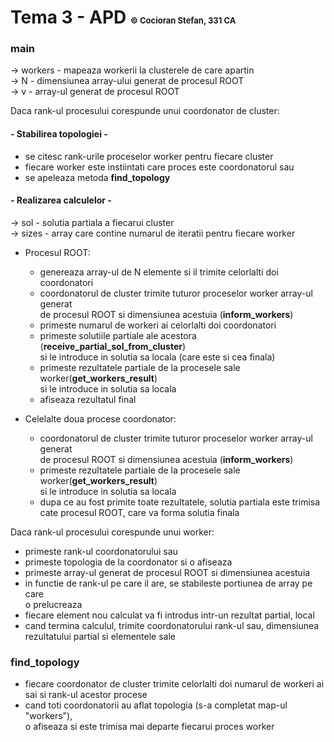 # Tema 3 - APD <span style="font-size:small;">&copy; Cocioran Stefan, 331 CA</span> 

### <b>main</b>
-> workers - mapeaza workerii la clusterele de care apartin  
-> N - dimensiunea array-ului generat de procesul ROOT  
-> v - array-ul generat de procesul ROOT  

Daca rank-ul procesului corespunde unui coordonator de cluster:  
#### - Stabilirea topologiei -
* se citesc rank-urile proceselor worker pentru fiecare cluster
* fiecare worker este instiintati care proces este coordonatorul sau
* se apeleaza metoda <b>find_topology</b>
#### - Realizarea calculelor -
-> sol - solutia partiala a fiecarui cluster  
-> sizes - array care contine numarul de iteratii pentru fiecare worker 
* Procesul ROOT:
    * genereaza array-ul de N elemente si il trimite celorlalti doi coordonatori
    * coordonatorul de cluster trimite tuturor proceselor worker array-ul generat  
    de procesul ROOT si dimensiunea acestuia (<b>inform_workers</b>)
    * primeste numarul de workeri ai celorlalti doi coordonatori
    * primeste solutiile partiale ale acestora (<b>receive_partial_sol_from_cluster</b>)  
    si le introduce in solutia sa locala (care este si cea finala)
    * primeste rezultatele partiale de la procesele sale worker(<b>get_workers_result</b>)  
    si le introduce in solutia sa locala
    * afiseaza rezultatul final

* Celelalte doua procese coordonator:
    * coordonatorul de cluster trimite tuturor proceselor worker array-ul generat  
    de procesul ROOT si dimensiunea acestuia (<b>inform_workers</b>)
    * primeste rezultatele partiale de la procesele sale worker(<b>get_workers_result</b>)  
    si le introduce in solutia sa locala
    * dupa ce au fost primite toate rezultatele, solutia partiala este trimisa   
    cate procesul ROOT, care va forma solutia finala

Daca rank-ul procesului corespunde unui worker:
* primeste rank-ul coordonatorului sau
* primeste topologia de la coordonator si o afiseaza
* primeste array-ul generat de procesul ROOT si dimensiunea acestuia
* in functie de rank-ul pe care il are, se stabileste portiunea de array pe care   
o prelucreaza
* fiecare element nou calculat va fi introdus intr-un rezultat partial, local
* cand termina calculul, trimite coordonatorului rank-ul sau, dimensiunea   
rezultatului partial si elementele sale 


### <b>find_topology</b>
* fiecare coordonator de cluster trimite celorlalti doi numarul de workeri ai   
sai si rank-ul acestor procese
* cand toti coordonatorii au aflat topologia (s-a completat map-ul "workers"),  
o afiseaza si este trimisa mai departe fiecarui proces worker


